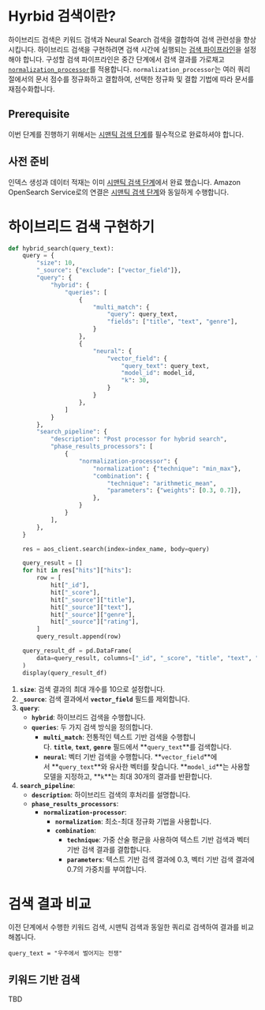 # Hyrbid 검색이란?

하이브리드 검색은 키워드 검색과 Neural Search 검색을 결합하여 검색 관련성을 향상시킵니다. 하이브리드 검색을 구현하려면 검색 시간에 실행되는 [검색 파이프라인](https://opensearch.org/docs/latest/search-plugins/search-pipelines/index/)을 설정해야 합니다. 구성할 검색 파이프라인은 중간 단계에서 검색 결과를 가로채고 [`normalization_processor`](https://opensearch.org/docs/latest/search-plugins/search-pipelines/normalization-processor/)를 적용합니다. `normalization_processor`는 여러 쿼리 절에서의 문서 점수를 정규화하고 결합하여, 선택한 정규화 및 결합 기법에 따라 문서를 재점수화합니다.

## Prerequisite

이번 단계를 진행하기 위해서는 [시맨틱 검색 단계](https://www.notion.so/Semantic-Search-63ccc75ad5a4497394349e59f96c0e99?pvs=21)를 필수적으로 완료하셔야 합니다.

## 사전 준비

인덱스 생성과 데이터 적재는 이미 [시맨틱 검색 단계](https://www.notion.so/Semantic-Search-63ccc75ad5a4497394349e59f96c0e99?pvs=21)에서 완료 했습니다. Amazon OpenSearch Service로의 연결은 [시맨틱 검색 단계](https://www.notion.so/Semantic-Search-63ccc75ad5a4497394349e59f96c0e99?pvs=21)와 동일하게 수행합니다. 

# 하이브리드 검색 구현하기

```python
def hybrid_search(query_text):
    query = {
        "size": 10,
        "_source": {"exclude": ["vector_field"]},
        "query": {
            "hybrid": {
                "queries": [
                    {
                        "multi_match": {
                            "query": query_text,
                            "fields": ["title", "text", "genre"],
                        }
                    },
                    {
                        "neural": {
                            "vector_field": {
                                "query_text": query_text,
                                "model_id": model_id,
                                "k": 30,
                            }
                        }
                    },
                ]
            }
        },
        "search_pipeline": {
            "description": "Post processor for hybrid search",
            "phase_results_processors": [
                {
                    "normalization-processor": {
                        "normalization": {"technique": "min_max"},
                        "combination": {
                            "technique": "arithmetic_mean",
                            "parameters": {"weights": [0.3, 0.7]},
                        },
                    }
                }
            ],
        },
    }

    res = aos_client.search(index=index_name, body=query)

    query_result = []
    for hit in res["hits"]["hits"]:
        row = [
            hit["_id"],
            hit["_score"],
            hit["_source"]["title"],
            hit["_source"]["text"],
            hit["_source"]["genre"],
            hit["_source"]["rating"],
        ]
        query_result.append(row)

    query_result_df = pd.DataFrame(
        data=query_result, columns=["_id", "_score", "title", "text", "genre", "rating"]
    )
    display(query_result_df)
```

1. **`size`**: 검색 결과의 최대 개수를 10으로 설정합니다.
2. **`_source`**: 검색 결과에서 **`vector_field`** 필드를 제외합니다.
3. **`query`**:
    - **`hybrid`**: 하이브리드 검색을 수행합니다.
    - **`queries`**: 두 가지 검색 방식을 정의합니다.
        - **`multi_match`**: 전통적인 텍스트 기반 검색을 수행합니다. **`title`**, **`text`**, **`genre`** 필드에서 **`query_text`**를 검색합니다.
        - **`neural`**: 벡터 기반 검색을 수행합니다. **`vector_field`**에서 **`query_text`**와 유사한 벡터를 찾습니다. **`model_id`**는 사용할 모델을 지정하고, **`k`**는 최대 30개의 결과를 반환합니다.
4. **`search_pipeline`**:
    - **`description`**: 하이브리드 검색의 후처리를 설명합니다.
    - **`phase_results_processors`**:
        - **`normalization-processor`**:
            - **`normalization`**: 최소-최대 정규화 기법을 사용합니다.
            - **`combination`**:
                - **`technique`**: 가중 산술 평균을 사용하여 텍스트 기반 검색과 벡터 기반 검색 결과를 결합합니다.
                - **`parameters`**: 텍스트 기반 검색 결과에 0.3, 벡터 기반 검색 결과에 0.7의 가중치를 부여합니다.

# 검색 결과 비교

이전 단계에서 수행한 키워드 검색, 시맨틱 검색과 동일한 쿼리로 검색하여 결과를 비교해봅니다. 

```
query_text = "우주에서 벌어지는 전쟁"
```

## 키워드 기반 검색

TBD